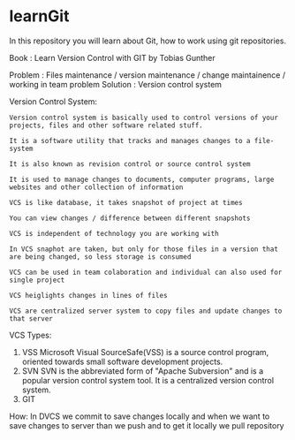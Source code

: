 # learnGit
In this repository you will learn about Git, how to work using git repositories.


Book : Learn Version Control with GIT by Tobias Gunther

Problem : Files maintenance / version maintenance / change maintainence / working in team problem
Solution : Version control system

Version Control System:

    Version control system is basically used to control versions of your projects, files and other software related stuff.
    
    It is a software utility that tracks and manages changes to a file-system
    
    It is also known as revision control or source control system
    
    It is used to manage changes to documents, computer programs, large websites and other collection of information
    
    VCS is like database, it takes snapshot of project at times
    
    You can view changes / difference between different snapshots
    
    VCS is independent of technology you are working with
    
    In VCS snaphot are taken, but only for those files in a version that are being changed, so less storage is consumed
    
    VCS can be used in team colaboration and individual can also used for single project
    
    VCS heiglights changes in lines of files
    
    VCS are centralized server system to copy files and update changes to that server
    

VCS Types:
  1. VSS
       Microsoft Visual SourceSafe(VSS) is a source control program, oriented towards small software development projects.
  3. SVN
       SVN is the abbreviated form of "Apache Subversion" and is a popular version control system tool. It is a centralized version control system.
  4. GIT

How: In DVCS we commit to save changes locally and when we want to save changes to server than we push and to get it locally we pull repository


